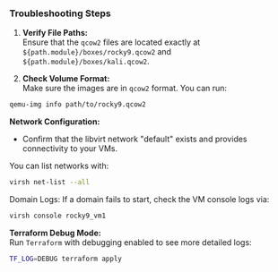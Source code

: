 ### Troubleshooting Steps

1. **Verify File Paths:**  
    Ensure that the `qcow2` files are located exactly at `${path.module}/boxes/rocky9.qcow2` and `${path.module}/boxes/kali.qcow2`.
    
2. **Check Volume Format:**  
    Make sure the images are in `qcow2` format. You can run:

```bash
qemu-img info path/to/rocky9.qcow2
```

**Network Configuration:**  
- Confirm that the libvirt network "default" exists and provides connectivity to your VMs.  

You can list networks with:

```bash
virsh net-list --all
```



Domain Logs:
If a domain fails to start, check the VM console logs via:

```bash
virsh console rocky9_vm1
```


**Terraform Debug Mode:**  
Run `Terraform` with debugging enabled to see more detailed logs:

```bash
TF_LOG=DEBUG terraform apply
```

